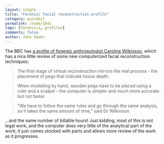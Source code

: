 ```yaml
---
layout: single 
title: "Forensic facial reconstruction profile" 
category: quickbit
permalink: /node/1641
tags: [forensics, profiles] 
comments: false 
author: John Hawks 
---
```


The BBC has <a href="http://news.bbc.co.uk/2/hi/technology/7591945.stm">a profile of forensic anthropologist Caroline Wilkinson</a>, which has a nice little review of some new computerized facial reconstruction techniques:

<blockquote>The first stage of virtual reconstruction mirrors the real process - the placement of pegs that indicate tissue depth.</blockquote>

<blockquote>When modelling by hand, wooden pegs have to be placed using a ruler and a scalpel - the computer is simpler and much more accurate but not faster.</blockquote>

<blockquote>"We have to follow the same rules and go through the same analysis, so it takes the same amount of time," said Dr Wilkinson.</blockquote>

...and the same number of billable hours! Just kidding, most of this is not legal work, and the computer does very little of the analytical part of the work; it just comes stocked with parts and allows more review of the work as it progresses. 

